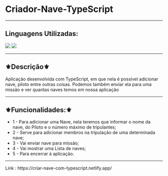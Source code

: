 <h1>Criador-Nave-TypeScript</h1>
<hr>
<h2>Linguagens Utilizadas:</h2>

<div style="display: inline_block">
  <img src="https://img.shields.io/badge/HTML5-E34F26?style=for-the-badge&logo=html5&logoColor=white"></img> 
  <img src="https://img.shields.io/badge/TypeScript-007ACC?style=for-the-badge&logo=typescript&logoColor=white"></img>
 
 
</div>



<hr>
<h2>⚜️Descrição⚜️</h2>
<p>Aplicação desenvolvida com TypeScript, em que nela é possível adicionar nave, piloto entre outras coisas. Podemos também enviar ela para uma missão e ver quantas naves temos em nossa aplicação </p>
<hr>
<h2>⚜️Funcionalidades:⚜️</h2>
<ul>
<li>1 - Para adicionar uma Nave, nela teremos que informar o nome da nave, do Piloto e o número máximo de tripulantes;</li>
<li>2 - Serve para adicionar membros na tripulação de uma determinada nave;</li>
<li>3 - Vai enviar nave para missão;</li>
<li>4 - Vai mostrar uma Lista de naves;</li>
<li>5 - Para encerrar à aplicação.</li>

</ul>
<hr>
Link : https://criar-nave-com-typescript.netlify.app/
